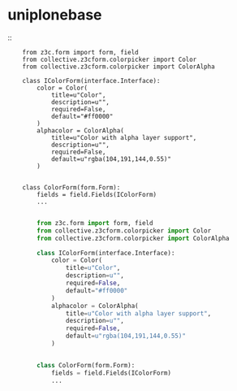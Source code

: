 # uniplonebase


::

        from z3c.form import form, field
        from collective.z3cform.colorpicker import Color
        from collective.z3cform.colorpicker import ColorAlpha

        class IColorForm(interface.Interface):
            color = Color(
                title=u"Color",
                description=u"",
                required=False,
                default="#ff0000"
            )
            alphacolor = ColorAlpha(
                title=u"Color with alpha layer support",
                description=u"",
                required=False,
                default=u"rgba(104,191,144,0.55)"
            )


        class ColorForm(form.Form):
            fields = field.Fields(IColorForm)
            ...



```python

        from z3c.form import form, field
        from collective.z3cform.colorpicker import Color
        from collective.z3cform.colorpicker import ColorAlpha

        class IColorForm(interface.Interface):
            color = Color(
                title=u"Color",
                description=u"",
                required=False,
                default="#ff0000"
            )
            alphacolor = ColorAlpha(
                title=u"Color with alpha layer support",
                description=u"",
                required=False,
                default=u"rgba(104,191,144,0.55)"
            )


        class ColorForm(form.Form):
            fields = field.Fields(IColorForm)
            ...

```
